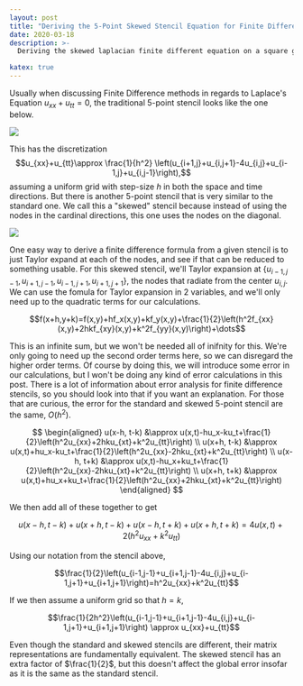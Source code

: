 ```yaml
---
layout: post
title: "Deriving the 5-Point Skewed Stencil Equation for Finite Difference Approximation of the Laplacian"
date: 2020-03-18
description: >-
  Deriving the skewed laplacian finite different equation on a square grid.

katex: true
---
```


Usually when discussing Finite Difference methods in regards to Laplace's Equation $u_{xx} + u_{tt} = 0$, the traditional 5-point stencil looks like the one below.

<div class="text-center"><img src="{{site.baseurl}}/img/5PointStandard.svg" class="img-fluid"></div>

This has the discretization $$u_{xx}+u_{tt}\approx \frac{1}{h^2} \left(u_{i+1,j}+u_{i,j+1}-4u_{i,j}+u_{i-1,j}+u_{i,j-1}\right),$$ assuming a uniform grid with step-size $h$ in both the space and time directions. But there is another 5-point stencil that is very similar to the standard one. We call this a "skewed" stencil because instead of using the nodes in the cardinal directions, this one uses the nodes on the diagonal.

<div class="text-center"><img src="{{site.baseurl}}/img/5PointSkewed.svg" class="img-fluid"></div>

One easy way to derive a finite difference formula from a given stencil is to just Taylor expand at each of the nodes, and see if that can be reduced to something usable. For this skewed stencil, we'll Taylor expansion at $\{u_{i-1,j-1},u_{i+1,j-1},u_{i-1,j+1}, u_{i+1,j+1}\}$, the nodes that radiate from the center $u_{i,j}$. We can use the fomula for Taylor expansion in 2 variables, and we'll only need up to the quadratic terms for our calculations.

$$f(x+h,y+k)=f(x,y)+hf_x(x,y)+kf_y(x,y)+\frac{1}{2}\left(h^2f_{xx}(x,y)+2hkf_{xy}(x,y)+k^2f_{yy}(x,y)\right)+\dots$$

This is an infinite sum, but we won't be needed all of inifnity for this. We're only going to need up the second order terms here, so we can disregard the higher order terms. Of course by doing this, we will introduce some error in our calculations, but I won't be doing any kind of error calculations in this post. There is a lot of information about error analysis for finite difference stencils, so you should look into that if you want an explanation. For those that are curious, the error for the standard and skewed 5-point stencil are the same, $O(h^2)$.

$$
\begin{aligned}
u(x-h, t-k) &\approx u(x,t)-hu_x-ku_t+\frac{1}{2}\left(h^2u_{xx}+2hku_{xt}+k^2u_{tt}\right) \\
u(x+h, t-k) &\approx u(x,t)+hu_x-ku_t+\frac{1}{2}\left(h^2u_{xx}-2hku_{xt}+k^2u_{tt}\right) \\
u(x-h, t+k) &\approx u(x,t)-hu_x+ku_t+\frac{1}{2}\left(h^2u_{xx}-2hku_{xt}+k^2u_{tt}\right) \\
u(x+h, t+k) &\approx u(x,t)+hu_x+ku_t+\frac{1}{2}\left(h^2u_{xx}+2hku_{xt}+k^2u_{tt}\right)
\end{aligned}
$$

We then add all of these together to get

$$u(x-h,t-k)+u(x+h,t-k)+u(x-h,t+k)+u(x+h,t+k)=4u(x,t)+2(h^2u_{xx}+k^2u_{tt})$$

Using our notation from the stencil above,

$$\frac{1}{2}\left(u_{i-1,j-1}+u_{i+1,j-1}-4u_{i,j}+u_{i-1,j+1}+u_{i+1,j+1}\right)=h^2u_{xx}+k^2u_{tt}$$

If we then assume a uniform grid so that $h=k$,

$$\frac{1}{2h^2}\left(u_{i-1,j-1}+u_{i+1,j-1}-4u_{i,j}+u_{i-1,j+1}+u_{i+1,j+1}\right) \approx u_{xx}+u_{tt}$$

Even though the standard and skewed stencils are different, their matrix representations are fundamentally equivalent. The skewed stencil has an extra factor of $\frac{1}{2}$, but this doesn't affect the global error insofar as it is the same as the standard stencil.
